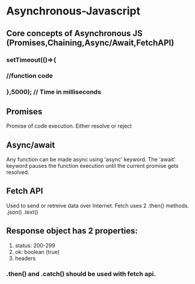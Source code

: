 # Asynchronous-Javascript
## Core concepts of Asynchronous JS (Promises,Chaining,Async/Await,FetchAPI)

### setTimeout(()=>{
### //function code
### },5000);      // Time in milliseconds

## Promises
Promise of code execution.
Either resolve or reject

## Async/await
Any function can be made async using 'async' keyword. The 'await' keyword pauses the function execution until the current promise gets resolved.

## Fetch API
Used to send or retreive data over Internet.
Fetch uses 2 .then() methods.
.json()
.text()

## Response object has 2 properties:
1) status: 200-299
2) ok: boolean (true)
3) headers

### .then() and .catch() should be used with fetch api.
